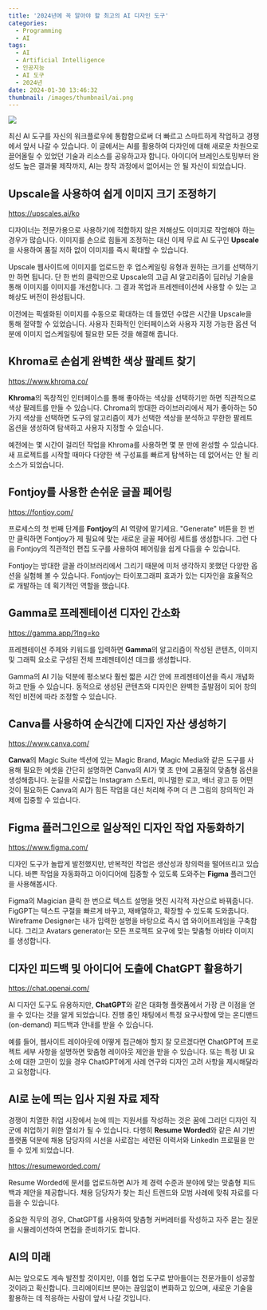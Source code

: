 ```yaml
---
title: '2024년에 꼭 알아야 할 최고의 AI 디자인 도구'
categories:
  - Programming
  - AI
tags:
  - AI
  - Artificial Intelligence
  - 인공지능
  - AI 도구
  - 2024년
date: 2024-01-30 13:46:32
thumbnail: /images/thumbnail/ai.png
---
```


![](/images/header/ai-13.png)

최신 AI 도구를 자신의 워크플로우에 통합함으로써 더 빠르고 스마트하게 작업하고 경쟁에서 앞서 나갈 수 있습니다. 이 글에서는 AI를 활용하여 다자인에 대해 새로운 차원으로 끌어올릴 수 있었던 기술과 리소스를 공유하고자 합니다. 아이디어 브레인스토밍부터 완성도 높은 결과물 제작까지, AI는 창작 과정에서 없어서는 안 될 자산이 되었습니다.

## Upscale을 사용하여 쉽게 이미지 크기 조정하기

https://upscales.ai/ko

디자이너는 전문가용으로 사용하기에 적합하지 않은 저해상도 이미지로 작업해야 하는 경우가 많습니다. 이미지를 손으로 힘들게 조정하는 대신 이제 무료 AI 도구인 **Upscale**을 사용하여 품질 저하 없이 이미지를 즉시 확대할 수 있습니다.

Upscale 웹사이트에 이미지를 업로드한 후 업스케일링 유형과 원하는 크기를 선택하기만 하면 됩니다. 단 한 번의 클릭만으로 Upscale의 고급 AI 알고리즘이 딥러닝 기술을 통해 이미지를 이미지를 개선합니다. 그 결과 목업과 프레젠테이션에 사용할 수 있는 고해상도 버전이 완성됩니다.

이전에는 픽셀화된 이미지를 수동으로 확대하는 데 들였던 수많은 시간을 Upscale을 통해 절약할 수 있었습니다. 사용자 친화적인 인터페이스와 사용자 지정 가능한 옵션 덕분에 이미지 업스케일링에 필요한 모든 것을 해결해 줍니다.

## Khroma로 손쉽게 완벽한 색상 팔레트 찾기

https://www.khroma.co/

**Khroma**의 독창적인 인터페이스를 통해 좋아하는 색상을 선택하기만 하면 직관적으로 색상 팔레트를 만들 수 있습니다. Chroma의 방대한 라이브러리에서 제가 좋아하는 50가지 색상을 선택하면 도구의 알고리즘이 제가 선택한 색상을 분석하고 무한한 팔레트 옵션을 생성하여 탐색하고 사용자 지정할 수 있습니다.

예전에는 몇 시간이 걸리던 작업을 Khroma를 사용하면 몇 분 만에 완성할 수 있습니다. 새 프로젝트를 시작할 때마다 다양한 색 구성표를 빠르게 탐색하는 데 없어서는 안 될 리소스가 되었습니다.

## Fontjoy를 사용한 손쉬운 글꼴 페어링

https://fontjoy.com/

프로세스의 첫 번째 단계를 **Fontjoy**의 AI 역량에 맡기세요. "Generate" 버튼을 한 번만 클릭하면 Fontjoy가 제 필요에 맞는 새로운 글꼴 페어링 세트를 생성합니다. 그런 다음 Fontjoy의 직관적인 편집 도구를 사용하여 페어링을 쉽게 다듬을 수 있습니다.

Fontjoy는 방대한 글꼴 라이브러리에서 그리기 때문에 미처 생각하지 못했던 다양한 옵션을 실험해 볼 수 있습니다. Fontjoy는 타이포그래피 효과가 있는 디자인을 효율적으로 개발하는 데 획기적인 역할을 했습니다.

## Gamma로 프레젠테이션 디자인 간소화

https://gamma.app/?lng=ko

프레젠테이션 주제와 키워드를 입력하면 **Gamma**의 알고리즘이 작성된 콘텐츠, 이미지 및 그래픽 요소로 구성된 전체 프레젠테이션 데크를 생성합니다.

Gamma의 AI 기능 덕분에 평소보다 훨씬 짧은 시간 안에 프레젠테이션을 즉시 개념화하고 만들 수 있습니다. 동적으로 생성된 콘텐츠와 디자인은 완벽한 출발점이 되어 창의적인 비전에 따라 조정할 수 있습니다.

## Canva를 사용하여 순식간에 디자인 자산 생성하기

https://www.canva.com/

**Canva**의 Magic Suite 섹션에 있는 Magic Brand, Magic Media와 같은 도구를 사용해 필요한 에셋을 간단히 설명하면 Canva의 AI가 몇 초 만에 고품질의 맞춤형 옵션을 생성해줍니다. 눈길을 사로잡는 Instagram 스토리, 미니멀한 로고, 배너 광고 등 어떤 것이 필요하든 Canva의 AI가 힘든 작업을 대신 처리해 주며 더 큰 그림의 창의적인 과제에 집중할 수 있습니다.

## Figma 플러그인으로 일상적인 디자인 작업 자동화하기

https://www.figma.com/

디자인 도구가 놀랍게 발전했지만, 반복적인 작업은 생산성과 창의력을 떨어뜨리고 있습니다. 바쁜 작업을 자동화하고 아이디어에 집중할 수 있도록 도와주는 **Figma** 플러그인을 사용해봅시다.

Figma의 Magician 클릭 한 번으로 텍스트 설명을 멋진 시각적 자산으로 바꿔줍니다. FigGPT는 텍스트 구절을 빠르게 바꾸고, 재배열하고, 확장할 수 있도록 도와줍니다. Wireframe Designer는 내가 입력한 설명을 바탕으로 즉시 앱 와이어프레임을 구축합니다. 그리고 Avatars generator는 모든 프로젝트 요구에 맞는 맞춤형 아바타 이미지를 생성합니다.

## 디자인 피드백 및 아이디어 도출에 ChatGPT 활용하기

https://chat.openai.com/

AI 디자인 도구도 유용하지만, **ChatGPT**와 같은 대화형 플랫폼에서 가장 큰 이점을 얻을 수 있다는 것을 알게 되었습니다. 진행 중인 채팅에서 특정 요구사항에 맞는 온디맨드(on-demand) 피드백과 안내를 받을 수 있습니다.

예를 들어, 웹사이트 레이아웃에 어떻게 접근해야 할지 잘 모르겠다면 ChatGPT에 프로젝트 세부 사항을 설명하면 맞춤형 레이아웃 제안을 받을 수 있습니다. 또는 특정 UI 요소에 대한 고민이 있을 경우 ChatGPT에게 사례 연구와 디자인 고려 사항을 제시해달라고 요청합니다.

## AI로 눈에 띄는 입사 지원 자료 제작

경쟁이 치열한 취업 시장에서 눈에 띄는 지원서를 작성하는 것은 꿈에 그리던 디자인 직군에 취업하기 위한 열쇠가 될 수 있습니다. 다행히 **Resume Worded**와 같은 AI 기반 플랫폼 덕분에 채용 담당자의 시선을 사로잡는 세련된 이력서와 LinkedIn 프로필을 만들 수 있게 되었습니다.

https://resumeworded.com/

Resume Worded에 문서를 업로드하면 AI가 제 경력 수준과 분야에 맞는 맞춤형 피드백과 제안을 제공합니다. 채용 담당자가 찾는 최신 트렌드와 모범 사례에 맞춰 자료를 다듬을 수 있습니다.

중요한 직무의 경우, ChatGPT를 사용하여 맞춤형 커버레터를 작성하고 자주 묻는 질문을 시뮬레이션하여 면접을 준비하기도 합니다.

## AI의 미래

AI는 앞으로도 계속 발전할 것이지만, 이를 협업 도구로 받아들이는 전문가들이 성공할 것이라고 확신합니다. 크리에이티브 분야는 끊임없이 변화하고 있으며, 새로운 기술을 활용하는 데 적응하는 사람이 앞서 나갈 것입니다.
